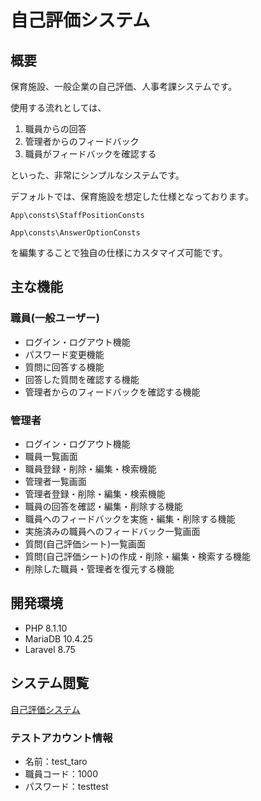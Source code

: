 # 自己評価システム

## 概要
保育施設、一般企業の自己評価、人事考課システムです。

使用する流れとしては、

1. 職員からの回答
2. 管理者からのフィードバック
3. 職員がフィードバックを確認する

といった、非常にシンプルなシステムです。


デフォルトでは、保育施設を想定した仕様となっております。

`App\consts\StaffPositionConsts`

`App\consts\AnswerOptionConsts`

を編集することで独自の仕様にカスタマイズ可能です。

## 主な機能

### 職員(一般ユーザー)

- ログイン・ログアウト機能
- パスワード変更機能
- 質問に回答する機能
- 回答した質問を確認する機能
- 管理者からのフィードバックを確認する機能

### 管理者

- ログイン・ログアウト機能
- 職員一覧画面
- 職員登録・削除・編集・検索機能
- 管理者一覧画面
- 管理者登録・削除・編集・検索機能
- 職員の回答を確認・編集・削除する機能
- 職員へのフィードバックを実施・編集・削除する機能
- 実施済みの職員へのフィードバック一覧画面
- 質問(自己評価シート)一覧画面
- 質問(自己評価シート)の作成・削除・編集・検索する機能
- 削除した職員・管理者を復元する機能

## 開発環境

- PHP 8.1.10
- MariaDB 10.4.25
- Laravel 8.75

## システム閲覧

[自己評価システム](https://staff-evaluation.herokuapp.com/)

### テストアカウント情報
- 名前：test_taro
- 職員コード：1000
- パスワード：testtest
